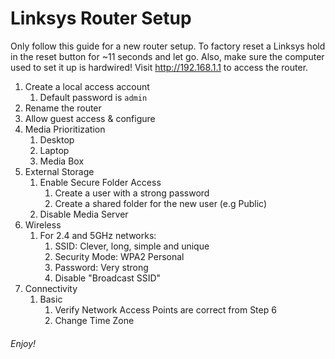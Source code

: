 # Linksys Router Setup

Only follow this guide for a new router setup.  To factory reset a Linksys hold in the reset button for ~11 seconds and let go.  Also, make sure the computer used to set it up is hardwired!  Visit http://192.168.1.1 to access the router.

1. Create a local access account
   1. Default password is `admin`
2. Rename the router
3. Allow guest access & configure
4. Media Prioritization
   1. Desktop
   2. Laptop
   3. Media Box
5. External Storage
   1. Enable Secure Folder Access
      1. Create a user with a strong password
      2. Create a shared folder for the new user (e.g Public)
   2. Disable Media Server
6. Wireless
   1. For 2.4 and 5GHz networks:
      1. SSID: Clever, long, simple and unique
      2. Security Mode: WPA2 Personal
      3. Password: Very strong
      4. Disable "Broadcast SSID"
7. Connectivity
   1. Basic
      1. Verify Network Access Points are correct from Step 6
      2. Change Time Zone

###### Enjoy!